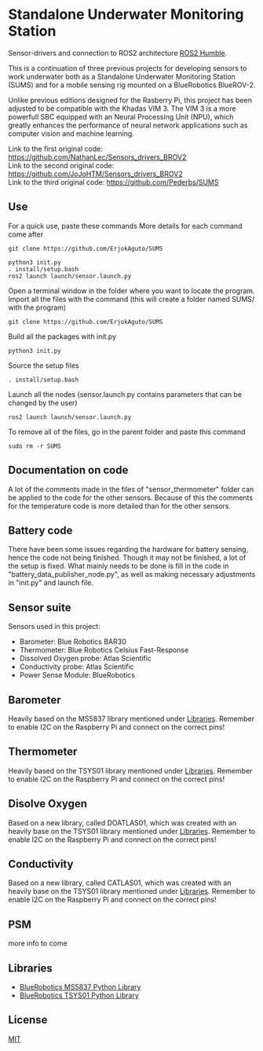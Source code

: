 # Standalone Underwater Monitoring Station

Sensor-drivers and connection to ROS2 architecture [ROS2 Humble](https://docs.ros.org/en/ros2_documentation/humble/index.html).


This is a continuation of three previous projects for developing sensors to work underwater both as a Standalone Underwater Monitoring Station (SUMS) and for a mobile sensing rig mounted on a BlueRobotics BlueROV-2. 

Unlike previous editions designed for the Rasberry Pi, this project has been adjusted to be compatible with the Khadas VIM 3. The VIM 3 is a more powerfull SBC equipped with an Neural Processing Unit (NPU), which greatly enhances the performance of neural network applications such as computer vision and machine learning.   

Link to the first original code: https://github.com/NathanLec/Sensors_drivers_BROV2 \
Link to the second original code: https://github.com/JoJoHTM/Sensors_drivers_BROV2 \
Link to the third original code: https://github.com/Pederbs/SUMS

## Use

For a quick use, paste these commands
More details for each command come after

	git clone https://github.com/ErjokAguto/SUMS

	python3 init.py
	. install/setup.bash
	ros2 launch launch/sensor.launch.py

Open a terminal window in the folder where you want to locate the program. 
Import all the files with the command (this will create a folder named SUMS/ with the program)

	git clone https://github.com/ErjokAguto/SUMS

Build all the packages with init.py

	python3 init.py
	
Source the setup files

	. install/setup.bash
	
Launch all the nodes (sensor.launch.py contains parameters that can be changed by the user)

	ros2 launch launch/sensor.launch.py



To remove all of the files, go in the parent folder and paste this command

	sudo rm -r SUMS
	
## Documentation on code

A lot of the comments made in the files of "sensor_thermometer" folder can be applied to the 
code for the other sensors. Because of this the comments for the temperature code is more
detailed than for the other sensors.

## Battery code

There have been some issues regarding the hardware for battery sensing, hence the code not 
being finished. Though it may not be finished, a lot of the setup is fixed. 
What mainly needs to be done is fill in the code in "battery_data_publisher_node.py", as
well as making necessary adjustments in "init.py" and launch file. 

## Sensor suite

Sensors used in this project:

* Barometer: Blue Robotics BAR30
* Thermometer: Blue Robotics Celsius Fast-Response
* Dissolved Oxygen probe: Atlas Scientific
* Conductivity probe: Atlas Scientific
* Power Sense Module: BlueRobotics

## Barometer

Heavily based on the MS5837 library mentioned under [Libraries](#libraries).
Remember to enable I2C on the Raspberry Pi and connect on the correct pins!

## Thermometer

Heavily based on the TSYS01 library mentioned under [Libraries](#libraries).
Remember to enable I2C on the Raspberry Pi and connect on the correct pins!

## Disolve Oxygen

Based on a new library, called DOATLAS01, which was created with an heavily base on the TSYS01 library mentioned under [Libraries](#libraries).
Remember to enable I2C on the Raspberry Pi and connect on the correct pins!

## Conductivity

Based on a new library, called CATLAS01, which was created with an heavily base on the TSYS01 library mentioned under [Libraries](#libraries).
Remember to enable I2C on the Raspberry Pi and connect on the correct pins!

## PSM

more info to come

## Libraries

* [BlueRobotics MS5837 Python Library](https://github.com/bluerobotics/ms5837-python)
* [BlueRobotics TSYS01 Python Library](https://github.com/bluerobotics/tsys01-python)

## License
[MIT](https://choosealicense.com/licenses/mit/)
